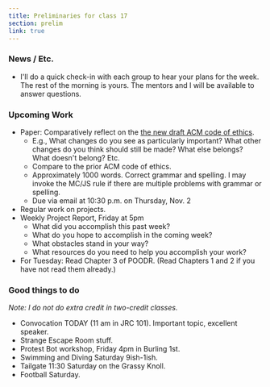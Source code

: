 ```yaml
---
title: Preliminaries for class 17
section: prelim
link: true
---
```

### News / Etc.

* I'll do a quick check-in with each group to hear your plans for the
  week.  The rest of the morning is yours.  The mentors and I will be
  available to answer questions.

### Upcoming Work

* Paper: Comparatively reflect on the [the new draft ACM code of
  ethics](https://ethics.acm.org/2018-code-draft-2/).  
    * E.g., What changes do you see as particularly important?
      What other changes do you think should still be made?  What else
      belongs?  What doesn't belong?  Etc.
    * Compare to the prior ACM code of ethics.
    * Approximately 1000 words.  Correct grammar and spelling.  I may
      invoke the MC/JS rule if there are multiple problems with grammar
      or spelling.
    * Due via email at 10:30 p.m. on Thursday, Nov. 2
* Regular work on projects.
* Weekly Project Report, Friday at 5pm
    * What did you accomplish this past week?
    * What do you hope to accomplish in the coming week?
    * What obstacles stand in your way?
    * What resources do you need to help you accomplish your work?
* For Tuesday: Read Chapter 3 of POODR.  (Read Chapters 1 and 2 if you
  have not read them already.)

### Good things to do

_Note: I do not do extra credit in two-credit classes._

* Convocation TODAY (11 am in JRC 101).  Important topic, excellent
  speaker.
* Strange Escape Room stuff.
* Protest Bot workshop, Friday 4pm in Burling 1st.  
* Swimming and Diving Saturday 9ish-1ish.
* Tailgate 11:30 Saturday on the Grassy Knoll.
* Football Saturday.
